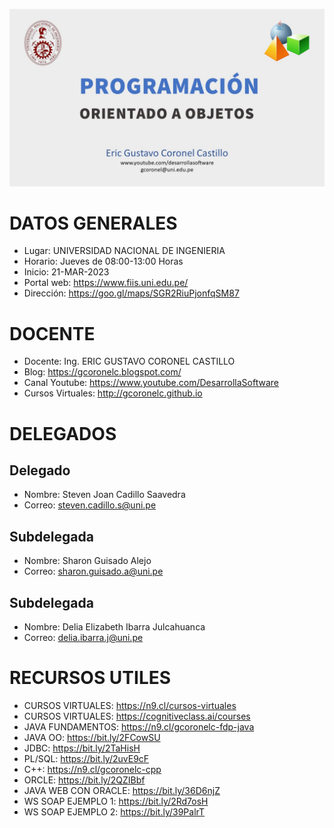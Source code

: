 ![PROGRAMACION ORIENTADO DE OBJETOS](https://github.com/gcoronelc/UNI-FIIS-2024-1-SI302-W/blob/main/img/JavaOO.jpg)

# DATOS GENERALES

- Lugar: UNIVERSIDAD NACIONAL DE INGENIERIA
- Horario: Jueves de 08:00-13:00 Horas
- Inicio: 21-MAR-2023
- Portal web: https://www.fiis.uni.edu.pe/
- Dirección: https://goo.gl/maps/SGR2RiuPjonfqSM87

# DOCENTE

- Docente: Ing. ERIC GUSTAVO CORONEL CASTILLO
- Blog: https://gcoronelc.blogspot.com/
- Canal Youtube: https://www.youtube.com/DesarrollaSoftware
- Cursos Virtuales: http://gcoronelc.github.io

# DELEGADOS

## Delegado

- Nombre: Steven Joan Cadillo Saavedra
- Correo: steven.cadillo.s@uni.pe

## Subdelegada

- Nombre: Sharon Guisado Alejo
- Correo: sharon.guisado.a@uni.pe

## Subdelegada

- Nombre: Delia Elizabeth Ibarra Julcahuanca
- Correo: delia.ibarra.j@uni.pe

# RECURSOS UTILES

- CURSOS VIRTUALES: https://n9.cl/cursos-virtuales
- CURSOS VIRTUALES: https://cognitiveclass.ai/courses
- JAVA FUNDAMENTOS: https://n9.cl/gcoronelc-fdp-java
- JAVA OO: https://bit.ly/2FCowSU
- JDBC: https://bit.ly/2TaHisH
- PL/SQL: https://bit.ly/2uvE9cF
- C++: https://n9.cl/gcoronelc-cpp
- ORCLE: https://bit.ly/2QZIBbf
- JAVA WEB CON ORACLE: https://bit.ly/36D6njZ
- WS SOAP EJEMPLO 1: https://bit.ly/2Rd7osH
- WS SOAP EJEMPLO 2: https://bit.ly/39PalrT




